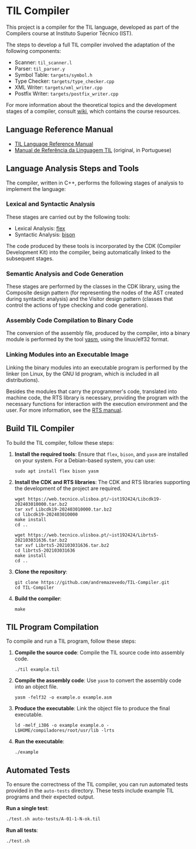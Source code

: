 # TIL Compiler

This project is a compiler for the TIL language, developed as part of the Compilers course at Instituto Superior Técnico (IST).

The steps to develop a full TIL compiler involved the adaptation of the following components:
- Scanner: `til_scanner.l`
- Parser: `til_parser.y`
- Symbol Table: `targets/symbol.h`
- Type Checker: `targets/type_checker.cpp`
- XML Writer: `targets/xml_writer.cpp`
- Postfix Writer: `targets/postfix_writer.cpp`

For more information about the theoretical topics and the development stages of a compiler, consult [wiki](https://web.tecnico.ulisboa.pt/~david.matos/w/pt/index.php/Compiladores), which contains the course resources.

## Language Reference Manual

- [TIL Language Reference Manual](REFERENCE_MANUAL.md)
- [Manual de Referência da Linguagem TIL](https://web.tecnico.ulisboa.pt/~david.matos/w/pt/index.php/Compiladores/Projecto_de_Compiladores/Projecto_2023-2024/Manual_de_Refer%C3%AAncia_da_Linguagem_TIL) (original, in Portuguese)

## Language Analysis Steps and Tools

The compiler, written in C++, performs the following stages of analysis to implement the language:

### Lexical and Syntactic Analysis

These stages are carried out by the following tools:
- Lexical Analysis: [flex](https://github.com/westes/flex)
- Syntactic Analysis: [bison](https://www.gnu.org/software/bison/)

The code produced by these tools is incorporated by the CDK (Compiler Development Kit) into the compiler, being automatically linked to the subsequent stages.

### Semantic Analysis and Code Generation

These stages are performed by the classes in the CDK library, using the Composite design pattern (for representing the nodes of the AST created during syntactic analysis) and the Visitor design pattern (classes that control the actions of type checking and code generation).

### Assembly Code Compilation to Binary Code

The conversion of the assembly file, produced by the compiler, into a binary module is performed by the tool [yasm](http://yasm.tortall.net/), using the linux/elf32 format.

### Linking Modules into an Executable Image

Linking the binary modules into an executable program is performed by the linker (on Linux, by the GNU ld program, which is included in all distributions).

Besides the modules that carry the programmer's code, translated into machine code, the RTS library is necessary, providing the program with the necessary functions for interaction with the execution environment and the user. For more information, see the [RTS manual](https://web.tecnico.ulisboa.pt/~david.matos/w/pt/index.php/Manual_da_RTS).

## Build TIL Compiler

To build the TIL compiler, follow these steps:

1. **Install the required tools**:
   Ensure that `flex`, `bison`, and `yasm` are installed on your system. For a Debian-based system, you can use:
   ```
   sudo apt install flex bison yasm
   ```

2. **Install the CDK and RTS libraries**:
   The CDK and RTS libraries supporting the development of the project are required.
   ```
   wget https://web.tecnico.ulisboa.pt/~ist192424/Libcdk19-202403010000.tar.bz2 
   tar xvf Libcdk19-202403010000.tar.bz2
   cd libcdk19-202403010000
   make install
   cd ..

   wget https://web.tecnico.ulisboa.pt/~ist192424/Librts5-202103031636.tar.bz2
   tar xvf Librts5-202103031636.tar.bz2
   cd librts5-202103031636
   make install
   cd ..
   ```

3. **Clone the repository**:
   ```
   git clone https://github.com/andremazevedo/TIL-Compiler.git
   cd TIL-Compiler
   ```

4. **Build the compiler**:
   ```
   make
   ```

## TIL Program Compilation

To compile and run a TIL program, follow these steps:

1. **Compile the source code**:
   Compile the TIL source code into assembly code.
   ```
   ./til example.til
   ```

2. **Compile the assembly code**:
   Use `yasm` to convert the assembly code into an object file.
   ```
   yasm -felf32 -o example.o example.asm
   ```

3. **Produce the executable**:
   Link the object file to produce the final executable.
   ```
   ld -melf_i386 -o example example.o -L$HOME/compiladores/root/usr/lib -lrts
   ```

4. **Run the executable**:
   ```
   ./example
   ```

## Automated Tests

To ensure the correctness of the TIL compiler, you can run automated tests provided in the `auto-tests` directory. These tests include example TIL programs and their expected output.

**Run a single test**:
```sh
./test.sh auto-tests/A-01-1-N-ok.til
```

**Run all tests**:
```sh
./test.sh
```
